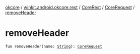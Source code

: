 [okcore](../../../index.md) / [winkit.android.okcore.rest](../../index.md) / [CoreRest](../index.md) / [CoreRequest](index.md) / [removeHeader](./remove-header.md)

# removeHeader

`fun removeHeader(name: `[`String`](https://kotlinlang.org/api/latest/jvm/stdlib/kotlin/-string/index.html)`): `[`CoreRequest`](index.md)